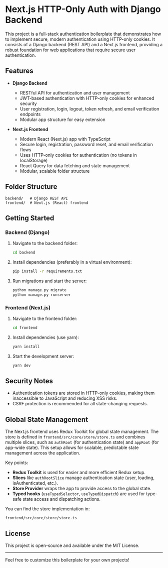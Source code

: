 # Next.js HTTP-Only Auth with Django Backend

This project is a full-stack authentication boilerplate that demonstrates how to implement secure, modern authentication using HTTP-only cookies. It consists of a Django backend (REST API) and a Next.js frontend, providing a robust foundation for web applications that require secure user authentication.

## Features

- **Django Backend**

  - RESTful API for authentication and user management
  - JWT-based authentication with HTTP-only cookies for enhanced security
  - User registration, login, logout, token refresh, and email verification endpoints
  - Modular app structure for easy extension

- **Next.js Frontend**
  - Modern React (Next.js) app with TypeScript
  - Secure login, registration, password reset, and email verification flows
  - Uses HTTP-only cookies for authentication (no tokens in localStorage)
  - React Query for data fetching and state management
  - Modular, scalable folder structure

## Folder Structure

```
backend/   # Django REST API
frontend/  # Next.js (React) frontend
```

## Getting Started

### Backend (Django)

1. Navigate to the backend folder:
   ```bash
   cd backend
   ```
2. Install dependencies (preferably in a virtual environment):
   ```bash
   pip install -r requirements.txt
   ```
3. Run migrations and start the server:
   ```bash
   python manage.py migrate
   python manage.py runserver
   ```

### Frontend (Next.js)

1. Navigate to the frontend folder:
   ```bash
   cd frontend
   ```
2. Install dependencies (use yarn):
   ```bash
   yarn install
   ```
3. Start the development server:
   ```bash
   yarn dev
   ```

## Security Notes

- Authentication tokens are stored in HTTP-only cookies, making them inaccessible to JavaScript and reducing XSS risks.
- CSRF protection is recommended for all state-changing requests.

## Global State Management

The Next.js frontend uses Redux Toolkit for global state management. The store is defined in `frontend/src/core/store/store.ts` and combines multiple slices, such as `authRoot` (for authentication state) and `appRoot` (for app-wide state). This setup allows for scalable, predictable state management across the application.

Key points:

- **Redux Toolkit** is used for easier and more efficient Redux setup.
- **Slices** like `authRootSlice` manage authentication state (user, loading, isAuthenticated, etc.).
- **Store Provider** wraps the app to provide access to the global state.
- **Typed hooks** (`useTypedSelector`, `useTypedDispatch`) are used for type-safe state access and dispatching actions.

You can find the store implementation in:

```
frontend/src/core/store/store.ts
```

## License

This project is open-source and available under the MIT License.

---

Feel free to customize this boilerplate for your own projects!
